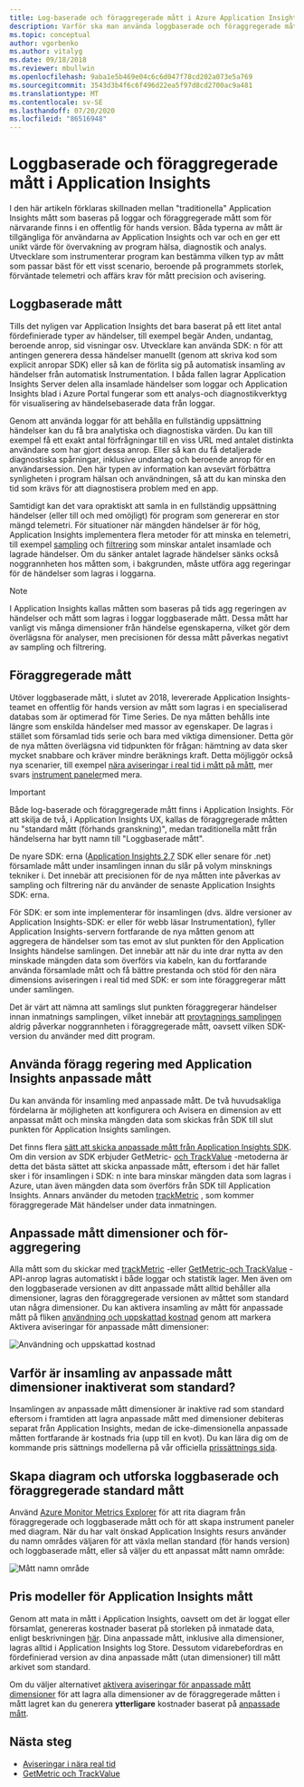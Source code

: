 ```yaml
---
title: Log-baserade och föraggregerade mått i Azure Application Insights | Microsoft Docs
description: Varför ska man använda loggbaserade och föraggregerade mått i Azure Application Insights
ms.topic: conceptual
author: vgorbenko
ms.author: vitalyg
ms.date: 09/18/2018
ms.reviewer: mbullwin
ms.openlocfilehash: 9aba1e5b469e04c6c6d047f78cd202a073e5a769
ms.sourcegitcommit: 3543d3b4f6c6f496d22ea5f97d8cd2700ac9a481
ms.translationtype: MT
ms.contentlocale: sv-SE
ms.lasthandoff: 07/20/2020
ms.locfileid: "86516948"
---
```

# <a name="log-based-and-pre-aggregated-metrics-in-application-insights"></a>Loggbaserade och föraggregerade mått i Application Insights

I den här artikeln förklaras skillnaden mellan "traditionella" Application Insights mått som baseras på loggar och föraggregerade mått som för närvarande finns i en offentlig för hands version. Båda typerna av mått är tillgängliga för användarna av Application Insights och var och en ger ett unikt värde för övervakning av program hälsa, diagnostik och analys. Utvecklare som instrumenterar program kan bestämma vilken typ av mått som passar bäst för ett visst scenario, beroende på programmets storlek, förväntade telemetri och affärs krav för mått precision och avisering.

## <a name="log-based-metrics"></a>Loggbaserade mått

Tills det nyligen var Application Insights det bara baserat på ett litet antal fördefinierade typer av händelser, till exempel begär Anden, undantag, beroende anrop, sid visningar osv. Utvecklare kan använda SDK: n för att antingen generera dessa händelser manuellt (genom att skriva kod som explicit anropar SDK) eller så kan de förlita sig på automatisk insamling av händelser från automatisk Instrumentation. I båda fallen lagrar Application Insights Server delen alla insamlade händelser som loggar och Application Insights blad i Azure Portal fungerar som ett analys-och diagnostikverktyg för visualisering av händelsebaserade data från loggar.

Genom att använda loggar för att behålla en fullständig uppsättning händelser kan du få bra analytiska och diagnostiska värden. Du kan till exempel få ett exakt antal förfrågningar till en viss URL med antalet distinkta användare som har gjort dessa anrop. Eller så kan du få detaljerade diagnostiska spårningar, inklusive undantag och beroende anrop för en användarsession. Den här typen av information kan avsevärt förbättra synligheten i program hälsan och användningen, så att du kan minska den tid som krävs för att diagnostisera problem med en app.

Samtidigt kan det vara opraktiskt att samla in en fullständig uppsättning händelser (eller till och med omöjligt) för program som genererar en stor mängd telemetri. För situationer när mängden händelser är för hög, Application Insights implementera flera metoder för att minska en telemetri, till exempel [sampling](./sampling.md) och [filtrering](./api-filtering-sampling.md) som minskar antalet insamlade och lagrade händelser. Om du sänker antalet lagrade händelser sänks också noggrannheten hos måtten som, i bakgrunden, måste utföra agg regeringar för de händelser som lagras i loggarna.

> [!NOTE]
> I Application Insights kallas måtten som baseras på tids agg regeringen av händelser och mått som lagras i loggar loggbaserade mått. Dessa mått har vanligt vis många dimensioner från händelse egenskaperna, vilket gör dem överlägsna för analyser, men precisionen för dessa mått påverkas negativt av sampling och filtrering.

## <a name="pre-aggregated-metrics"></a>Föraggregerade mått

Utöver loggbaserade mått, i slutet av 2018, levererade Application Insights-teamet en offentlig för hands version av mått som lagras i en specialiserad databas som är optimerad för Time Series. De nya måtten behålls inte längre som enskilda händelser med massor av egenskaper. De lagras i stället som församlad tids serie och bara med viktiga dimensioner. Detta gör de nya måtten överlägsna vid tidpunkten för frågan: hämtning av data sker mycket snabbare och kräver mindre beräknings kraft. Detta möjliggör också nya scenarier, till exempel [nära aviseringar i real tid i mått på mått](../platform/alerts-metric-near-real-time.md), mer svars [instrument paneler](./overview-dashboard.md)med mera.

> [!IMPORTANT]
> Både log-baserade och föraggregerade mått finns i Application Insights. För att skilja de två, i Application Insights UX, kallas de föraggregerade måtten nu "standard mått (förhands granskning)", medan traditionella mått från händelserna har bytt namn till "Loggbaserade mått".

De nyare SDK: erna ([Application Insights 2,7](https://www.nuget.org/packages/Microsoft.ApplicationInsights/2.7.2) SDK eller senare för .net) församlade mått under insamlingen innan du slår på volym minsknings tekniker i. Det innebär att precisionen för de nya måtten inte påverkas av sampling och filtrering när du använder de senaste Application Insights SDK: erna.

För SDK: er som inte implementerar för insamlingen (dvs. äldre versioner av Application Insights-SDK: er eller för webb läsar Instrumentation), fyller Application Insights-servern fortfarande de nya måtten genom att aggregera de händelser som tas emot av slut punkten för den Application Insights händelse samlingen. Det innebär att när du inte drar nytta av den minskade mängden data som överförs via kabeln, kan du fortfarande använda församlade mått och få bättre prestanda och stöd för den nära dimensions aviseringen i real tid med SDK: er som inte föraggregerar mått under samlingen.

Det är värt att nämna att samlings slut punkten föraggregerar händelser innan inmatnings samplingen, vilket innebär att [provtagnings samplingen](./sampling.md) aldrig påverkar noggrannheten i föraggregerade mått, oavsett vilken SDK-version du använder med ditt program.  

## <a name="using-pre-aggregation-with-application-insights-custom-metrics"></a>Använda föragg regering med Application Insights anpassade mått

Du kan använda för insamling med anpassade mått. De två huvudsakliga fördelarna är möjligheten att konfigurera och Avisera en dimension av ett anpassat mått och minska mängden data som skickas från SDK till slut punkten för Application Insights samlingen.

Det finns flera [sätt att skicka anpassade mått från Application Insights SDK](./api-custom-events-metrics.md). Om din version av SDK erbjuder GetMetric- [och TrackValue](./api-custom-events-metrics.md#getmetric) -metoderna är detta det bästa sättet att skicka anpassade mått, eftersom i det här fallet sker i för insamlingen i SDK: n inte bara minskar mängden data som lagras i Azure, utan även mängden data som överförs från SDK till Application Insights. Annars använder du metoden [trackMetric](./api-custom-events-metrics.md#trackmetric) , som kommer föraggregerade Mät händelser under data inmatningen.

## <a name="custom-metrics-dimensions-and-pre-aggregation"></a>Anpassade mått dimensioner och för-aggregering

Alla mått som du skickar med [trackMetric](./api-custom-events-metrics.md#trackmetric) -eller [GetMetric-och TrackValue](./api-custom-events-metrics.md#getmetric) -API-anrop lagras automatiskt i både loggar och statistik lager. Men även om den loggbaserade versionen av ditt anpassade mått alltid behåller alla dimensioner, lagras den föraggregerade versionen av måttet som standard utan några dimensioner. Du kan aktivera insamling av mått för anpassade mått på fliken [användning och uppskattad kostnad](./pricing.md) genom att markera Aktivera aviseringar för anpassade mått dimensioner: 

![Användning och uppskattad kostnad](./media/pre-aggregated-metrics-log-metrics/001-cost.png)

## <a name="why-is-collection-of-custom-metrics-dimensions-turned-off-by-default"></a>Varför är insamling av anpassade mått dimensioner inaktiverat som standard?

Insamlingen av anpassade mått dimensioner är inaktive rad som standard eftersom i framtiden att lagra anpassade mått med dimensioner debiteras separat från Application Insights, medan de icke-dimensionella anpassade måtten fortfarande är kostnads fria (upp till en kvot). Du kan lära dig om de kommande pris sättnings modellerna på vår officiella [prissättnings sida](https://azure.microsoft.com/pricing/details/monitor/).

## <a name="creating-charts-and-exploring-log-based-and-standard-pre-aggregated-metrics"></a>Skapa diagram och utforska loggbaserade och föraggregerade standard mått

Använd [Azure Monitor Metrics Explorer](../platform/metrics-getting-started.md) för att rita diagram från föraggregerade och loggbaserade mått och för att skapa instrument paneler med diagram. När du har valt önskad Application Insights resurs använder du namn områdes väljaren för att växla mellan standard (för hands version) och loggbaserade mått, eller så väljer du ett anpassat mått namn område:

![Mått namn område](./media/pre-aggregated-metrics-log-metrics/002-metric-namespace.png)

## <a name="pricing-models-for-application-insights-metrics"></a>Pris modeller för Application Insights mått

Genom att mata in mått i Application Insights, oavsett om det är loggat eller församlat, genereras kostnader baserat på storleken på inmatade data, enligt beskrivningen [här](./pricing.md#pricing-model). Dina anpassade mått, inklusive alla dimensioner, lagras alltid i Application Insights log Store. Dessutom vidarebefordras en fördefinierad version av dina anpassade mått (utan dimensioner) till mått arkivet som standard.

Om du väljer alternativet [aktivera aviseringar för anpassade mått dimensioner](#custom-metrics-dimensions-and-pre-aggregation) för att lagra alla dimensioner av de föraggregerade måtten i mått lagret kan du generera **ytterligare** kostnader baserat på [anpassade mått](https://azure.microsoft.com/pricing/details/monitor/).

## <a name="next-steps"></a>Nästa steg

* [Aviseringar i nära real tid](../platform/alerts-metric-near-real-time.md)
* [GetMetric och TrackValue](./api-custom-events-metrics.md#getmetric)

